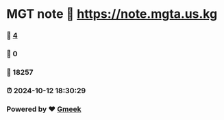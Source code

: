 # MGT note :link: https://note.mgta.us.kg 
### :page_facing_up: [4](https://note.mgta.us.kg/tag.html) 
### :speech_balloon: 0 
### :hibiscus: 18257 
### :alarm_clock: 2024-10-12 18:30:29 
### Powered by :heart: [Gmeek](https://github.com/Meekdai/Gmeek)
